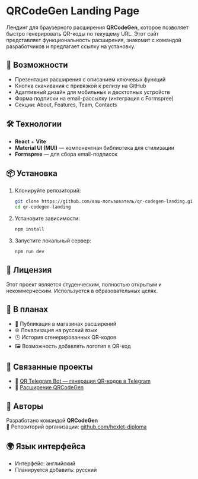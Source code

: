 # QRCodeGen Landing Page

Лендинг для браузерного расширения **QRCodeGen**, которое позволяет быстро генерировать QR-коды по текущему URL. Этот сайт представляет функциональность расширения, знакомит с командой разработчиков и предлагает ссылку на установку.

## 🚀 Возможности

- Презентация расширения с описанием ключевых функций
- Кнопка скачивания с привязкой к релизу на GitHub
- Адаптивный дизайн для мобильных и десктопных устройств
- Форма подписки на email-рассылку (интеграция с Formspree)
- Секции: About, Features, Team, Contacts

## 🛠️ Технологии

- **React** + **Vite**
- **Material UI (MUI)** — компонентная библиотека для стилизации
- **Formspree** — для сбора email-подписок

## 📦 Установка

1. Клонируйте репозиторий:
   ```bash
   git clone https://github.com/ваш-пользователь/qr-codegen-landing.git
   cd qr-codegen-landing
2. Установите зависимости:
   ```bash
   npm install
3. Запустите локальный сервер:
   ```bash
   npm run dev
## 🧾 Лицензия

Этот проект является студенческим, полностью открытым и некоммерческим. Используется в образовательных целях.

## 🔭 В планах

- 🛒 Публикация в магазинах расширений
- 🌐 Локализация на русский язык
- 🕓 История сгенерированных QR-кодов
- 🖼️ Возможность добавлять логотип в QR-код

## 🤝 Связанные проекты

- 🤖 [QR Telegram Bot — генерация QR-кодов в Telegram](https://github.com/hexlet-diploma/QR-tg-bot)
- 🧩 [Расширение QRCodeGen](https://github.com/hexlet-diploma/QRCodeGen)

## 👥 Авторы

Разработано командой **QRCodeGen**  
🔗 Репозиторий организации: [github.com/hexlet-diploma](https://github.com/hexlet-diploma)

## 🌍 Язык интерфейса

- Интерфейс: английский  
- Планируется добавить: русский

